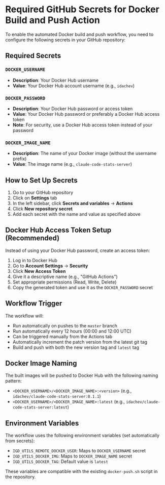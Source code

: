 # Required GitHub Secrets for Docker Build and Push Action

To enable the automated Docker build and push workflow, you need to configure the following secrets in your GitHub repository:

## Required Secrets

### `DOCKER_USERNAME`
- **Description**: Your Docker Hub username
- **Value**: Your Docker Hub account username (e.g., `idachev`)

### `DOCKER_PASSWORD`
- **Description**: Your Docker Hub password or access token
- **Value**: Your Docker Hub password or preferably a Docker Hub access token
- **Note**: For security, use a Docker Hub access token instead of your password

### `DOCKER_IMAGE_NAME`
- **Description**: The name of your Docker image (without the username prefix)
- **Value**: The image name (e.g., `claude-code-stats-server`)

## How to Set Up Secrets

1. Go to your GitHub repository
2. Click on **Settings** tab
3. In the left sidebar, click **Secrets and variables** → **Actions**
4. Click **New repository secret**
5. Add each secret with the name and value as specified above

## Docker Hub Access Token Setup (Recommended)

Instead of using your Docker Hub password, create an access token:

1. Log in to Docker Hub
2. Go to **Account Settings** → **Security**
3. Click **New Access Token**
4. Give it a descriptive name (e.g., "GitHub Actions")
5. Set appropriate permissions (Read, Write, Delete)
6. Copy the generated token and use it as the `DOCKER_PASSWORD` secret

## Workflow Trigger

The workflow will:
- Run automatically on pushes to the `master` branch
- Run automatically every 12 hours (00:00 and 12:00 UTC)
- Can be triggered manually from the Actions tab
- Automatically increment the patch version from the latest git tag
- Build and push with both the new version tag and `latest` tag

## Docker Image Naming

The built images will be pushed to Docker Hub with the following naming pattern:
- `<DOCKER_USERNAME>/<DOCKER_IMAGE_NAME>:<version>` (e.g., `idachev/claude-code-stats-server:0.1.1`)
- `<DOCKER_USERNAME>/<DOCKER_IMAGE_NAME>:latest` (e.g., `idachev/claude-code-stats-server:latest`)

## Environment Variables

The workflow uses the following environment variables (set automatically from secrets):
- `IGD_UTILS_REMOTE_DOCKER_USER`: Maps to `DOCKER_USERNAME` secret
- `IGD_UTILS_DOCKER_IMG`: Maps to `DOCKER_IMAGE_NAME` secret
- `IGD_UTILS_DOCKER_TAG`: Default value is `latest`

These variables are compatible with the existing `docker-push.sh` script in the repository.